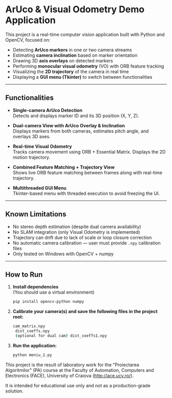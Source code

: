 # ArUco & Visual Odometry Demo Application

This project is a real-time computer vision application built with Python and OpenCV, focused on:

- Detecting **ArUco markers** in one or two camera streams
- Estimating **camera inclination** based on marker orientation
- Drawing 3D **axis overlays** on detected markers
- Performing **monocular visual odometry** (VO) with ORB feature tracking
- Visualizing the **2D trajectory** of the camera in real time
- Displaying a **GUI menu (Tkinter)** to switch between functionalities

---

##  Functionalities

-  **Single-camera ArUco Detection**  
  Detects and displays marker ID and its 3D position (X, Y, Z).

-  **Dual-camera View with ArUco Overlay & Inclination**  
  Displays markers from both cameras, estimates pitch angle, and overlays 3D axes.

-  **Real-time Visual Odometry**  
  Tracks camera movement using ORB + Essential Matrix. Displays the 2D motion trajectory.

-  **Combined Feature Matching + Trajectory View**  
  Shows live ORB feature matching between frames along with real-time trajectory.

-  **Multithreaded GUI Menu**  
  Tkinter-based menu with threaded execution to avoid freezing the UI.

---

##  Known Limitations

-  No stereo depth estimation (despite dual camera availability)
-  No SLAM integration (only Visual Odometry is implemented)
-  Trajectory can drift due to lack of scale or loop closure correction
-  No automatic camera calibration — user must provide `.npy` calibration files
-  Only tested on Windows with OpenCV + numpy

---

##  How to Run

1. **Install dependencies**  
   (You should use a virtual environment)
   ```bash
   pip install opencv-python numpy

2. **Calibrate your camera(s) and save the following files in the project root:**
   ```bash
   cam_matrix.npy
    dist_coeffs.npy
    (optional for dual cam) dist_coeffs1.npy
3. **Run the application:**
    ```bash
   python meniu_1.py
    
This project is the result of laboratory work for the "Proiectarea Algoritmilor" (PA) course at the
Faculty of Automation, Computers and Electronics (FACE), University of Craiova (http://ace.ucv.ro/).

It is intended for educational use only and not as a production-grade solution.
